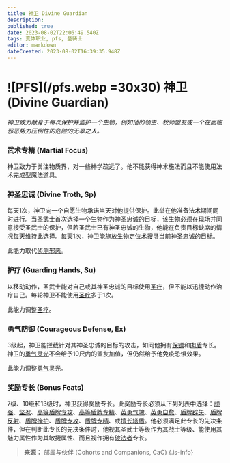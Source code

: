 ```yaml
---
title: 神卫 Divine Guardian
description: 
published: true
date: 2023-08-02T22:06:49.540Z
tags: 变体职业, pfs, 圣骑士
editor: markdown
dateCreated: 2023-08-02T16:39:35.948Z
---
```


# ![PFS](/pfs.webp =30x30) 神卫 (Divine Guardian)
*神卫致力献身于每次保护并监护一个生物，例如他的领主、牧师盟友或一个在面临邪恶势力压倒性的危险的无辜之人。*

### 武术专精 (Martial Focus)
神卫致力于关注物质界，对一些神学疏远了。他不能获得神术施法而且不能使用法术完成型魔法道具。

### 神圣忠诚 (Divine Troth, Sp)
每天1次，神卫向一个自愿生物承诺当天对他提供保护。此举在他准备法术期间同时进行。当圣武士首次选择一个生物作为神圣忠诚的目标，该生物必须在现场并同意接受圣武士的保护，但若圣武士已有神圣忠诚的生物，他能在负责目标缺席的情况每天维持此选择。每天1次，神卫能施放[生物定位术](/法术列表/生物定位术_Locate_creature)搜寻当前神圣忠诚的目标。

此能力取代[侦测邪恶](/圣骑士#侦测邪恶-detect-evil-sp)。

### 护疗 (Guarding Hands, Su)
以移动动作，圣武士能对自己或其神圣忠诚的目标使用[圣疗](/圣骑士#圣疗-lay-on-hands-su)，但不能以迅捷动作治疗自己。每轮神卫不能使用[圣疗](/圣骑士#圣疗-lay-on-hands-su)多于1次。

此能力调整[圣疗](/圣骑士#圣疗-lay-on-hands-su)。

### 勇气防御 (Courageous Defense, Ex)
3级起，神卫能拦截针对其神圣忠诚的目标的攻击，如同他拥有[保镖](/专长/保镖)和[肉盾](/专长/肉盾)专长。神卫的[勇气灵光](/圣骑士#勇气灵光-aura-of-courage-su)不会给予10尺内的盟友加值，但仍然给予他免疫恐惧效果。

此能力调整[勇气灵光](/圣骑士#勇气灵光-aura-of-courage-su)。

### 奖励专长 (Bonus Feats)
7级、10级和13级时，神卫获得奖励专长。此奖励专长必须从下列列表中选择：[顽强](/专长/顽强)、[坚忍](/专长/坚忍)、[高等盾牌专攻](/专长/高等盾牌专攻)、[高等盾牌专精](/专长/高等盾牌专精)、[英勇气魄](/专长/英勇气魄)、[英勇自愈](/专长/英勇自愈)、[盾牌辟矢](/专长/盾牌辟矢)、[盾牌反射](/专长/盾牌反射)、[盾牌掩护](/专长/盾牌掩护)、[盾牌专攻](/专长/盾牌专攻)、[盾牌专精](/专长/盾牌专精)、或[擅长塔盾](/专长/擅长塔盾)。他必须满足此专长的先决条件，但在判断此专长的先决条件时，他视其圣武士等级作为其战士等级、能使用其魅力属性作为其敏捷属性、而且视作拥有[破法者](/专长/破法者)专长。

> **来源：** 部属与伙伴 (Cohorts and Companions, CaC)
{.is-info}